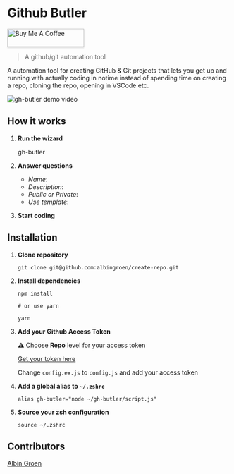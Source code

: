 # Github Butler

<a href="https://www.buymeacoffee.com/albingroen" target="_blank"><img src="https://www.buymeacoffee.com/assets/img/custom_images/orange_img.png" alt="Buy Me A Coffee" style="height: 41px !important;width: 174px !important;box-shadow: 0px 3px 2px 0px rgba(190, 190, 190, 0.5) !important;-webkit-box-shadow: 0px 3px 2px 0px rgba(190, 190, 190, 0.5) !important;" ></a>

> A github/git automation tool

A automation tool for creating GitHub & Git projects that lets you get up and running with actually coding in notime instead of spending time on creating a repo, cloning the repo, opening in VSCode etc.

![gh-butler demo video](https://res.cloudinary.com/albin-groen/image/upload/v1567237228/gh-butler-demo.gif "gh-butler demo video")

## How it works

1.  **Run the wizard**

    gh-butler

2.  **Answer questions**

    - _Name_:
    - _Description_:
    - _Public or Private_:
    - _Use template_:

3.  **Start coding**

## Installation

1.  **Clone repository**

        git clone git@github.com:albingroen/create-repo.git

2.  **Install dependencies**

        npm install

        # or use yarn

        yarn

3.  **Add your Github Access Token**

    ⚠️ Choose **Repo** level for your access token

    [Get your token here](https://github.com/settings/tokens/new)

    Change `config.ex.js` to `config.js` and add your access token

4.  **Add a global alias to `~/.zshrc`**

        alias gh-butler="node ~/gh-butler/script.js"

5.  **Source your zsh configuration**

        source ~/.zshrc

## Contributors

[Albin Groen](https://github.com/albingroen)
